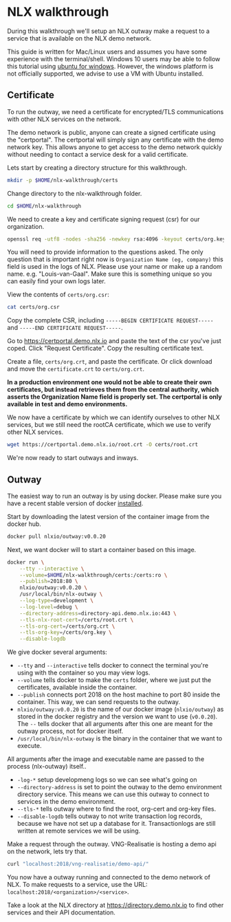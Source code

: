 # NLX walkthrough

During this walkthrough we'll setup an NLX outway make a request to a service that is available on the NLX demo network.

This guide is written for Mac/Linux users and assumes you have some experience with the terminal/shell. Windows 10 users may be able to follow this tutorial using [ubuntu for windows](https://tutorials.ubuntu.com/tutorial/tutorial-ubuntu-on-windows). However, the windows platform is not officially supported, we advise to use a VM with Ubuntu installed.

## Certificate

To run the outway, we need a certificate for encrypted/TLS communications with other NLX services on the network.

The demo network is public, anyone can create a signed certificate using the "certportal". The certportal will simply sign any certificate with the demo network key. This allows anyone to get access to the demo network quickly without needing to contact a service desk for a valid certificate.

Lets start by creating a directory structure for this walkthrough.

```bash
mkdir -p $HOME/nlx-walkthrough/certs
```

Change directory to the nlx-walkthrough folder.

```bash
cd $HOME/nlx-walkthrough
```

We need to create a key and certificate signing request (csr) for our organization.

```bash
openssl req -utf8 -nodes -sha256 -newkey rsa:4096 -keyout certs/org.key -out certs/org.csr
```

You will need to provide information to the questions asked. The only question that is important right now is `Organization Name (eg, company)` this field is used in the logs of NLX. Please use your name or make up a random name. e.g. "Louis-van-Gaal". Make sure this is something unique so you can easily find your own logs later.

View the contents of `certs/org.csr`:

```bash
cat certs/org.csr
```

Copy the complete CSR, including `-----BEGIN CERTIFICATE REQUEST-----` and `-----END CERTIFICATE REQUEST-----`.

Go to https://certportal.demo.nlx.io and paste the text of the csr you've just coped. Click "Request Certificate". Copy the resulting certificate text.

Create a file, `certs/org.crt`, and paste the certificate. Or click download and move the `certificate.crt` to `certs/org.crt`.

__In a production environment one would not be able to create their own certificates, but instead retrieves them from the central authority, which asserts the Organization Name field is properly set. The certportal is only available in test and demo environments.__

We now have a certificate by which we can identify ourselves to other NLX services, but we still need the rootCA certificate, which we use to verify other NLX services.

```bash
wget https://certportal.demo.nlx.io/root.crt -O certs/root.crt
```

We're now ready to start outways and inways.

## Outway

The easiest way to run an outway is by using docker. Please make sure you have a recent stable version of docker [installed](https://docs.docker.com/install/). 

Start by downloading the latest version of the container image from the docker hub.

```bash
docker pull nlxio/outway:v0.0.20
```

Next, we want docker will to start a container based on this image.

```bash
docker run \
    --tty --interactive \
    --volume=$HOME/nlx-walkthrough/certs:/certs:ro \
    --publish=2018:80 \
    nlxio/outway:v0.0.20 \
    /usr/local/bin/nlx-outway \
    --log-type=development \
    --log-level=debug \
    --directory-address=directory-api.demo.nlx.io:443 \
    --tls-nlx-root-cert=/certs/root.crt \
    --tls-org-cert=/certs/org.crt \
    --tls-org-key=/certs/org.key \
    --disable-logdb
```

We give docker several arguments:

- `--tty` and `--interactive` tells docker to connect the terminal you're using with the container so you may view logs.
- `--volume` tells docker to make the `certs` folder, where we just put the certificates, available inside the container.
- `--publish` connects port 2018 on the host machine to port 80 inside the container. This way, we can send requests to the outway.
- `nlxio/outway:v0.0.20` is the name of our docker image (`nlxio/outway`) as stored in the docker registry and the version we want to use (`v0.0.20`). The `--` tells docker that all arguments after this one are meant for the outway process, not for docker itself.
- `/usr/local/bin/nlx-outway` is the binary in the container that we want to execute.

All arguments after the image and executable name are passed to the process (nlx-outway) itself..

- `-log-*` setup developmeng logs so we can see what's going on
- `--directory-address` is set to point the outway to the demo environment directory service. This means we can use this outway to connect to services in the demo environment.
- `--tls-*` tells outway where to find the root, org-cert and org-key files.
- `--disable-logdb` tells outway to not write transaction log records, because we have not set up a database for it. Transactionlogs are still written at remote services we will be using.

Make a request through the outway. VNG-Realisatie is hosting a demo api on the network, lets try that.

```bash
curl "localhost:2018/vng-realisatie/demo-api/"
```

You now have a outway running and connected to the demo network of NLX. To make requests to a service, use the URL: `localhost:2018/<organization>/<service>`.

Take a look at the NLX directory at https://directory.demo.nlx.io to find other services and their API documentation.

